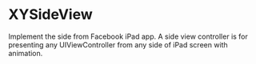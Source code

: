 XYSideView
==========

Implement the side from Facebook iPad app. A side view controller is for presenting any UIViewController from any side of iPad screen with animation.